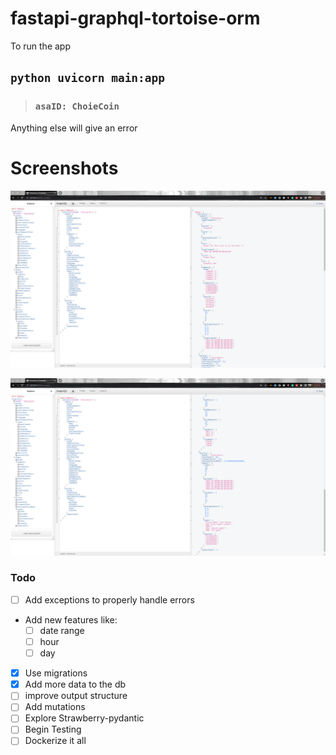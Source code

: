 # fastapi-graphql-tortoise-orm

To run the app  
## `python uvicorn main:app`  
> ### `asaID: ChoieCoin`   
Anything else will give an error

# Screenshots  
  
![screenshot-1](https://github.com/Iambusayor/fastapi-graphql-tortoise-orm/blob/main/Screenshot_1.png?raw=true) 
  
![screenshot-1](https://github.com/Iambusayor/fastapi-graphql-tortoise-orm/blob/main/Screenshot_2.png?raw=true) 

### Todo
- [ ] Add exceptions to properly handle errors
- Add new features like: 
  - [ ] date range 
  - [ ] hour
  - [ ] day
- [x] Use migrations
- [x] Add more data to the db
- [ ] improve output structure
- [ ] Add mutations
- [ ] Explore Strawberry-pydantic
- [ ] Begin Testing
- [ ] Dockerize it all 

